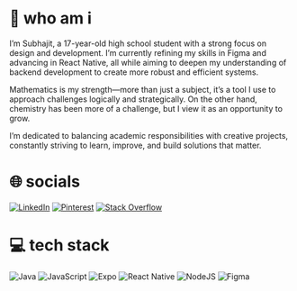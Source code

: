 # 💫 who am i
I’m Subhajit, a 17-year-old high school student with a strong focus on design and development. I’m currently refining my skills in Figma and advancing in React Native, all while aiming to deepen my understanding of backend development to create more robust and efficient systems.

Mathematics is my strength—more than just a subject, it’s a tool I use to approach challenges logically and strategically. On the other hand, chemistry has been more of a challenge, but I view it as an opportunity to grow.

I’m dedicated to balancing academic responsibilities with creative projects, constantly striving to learn, improve, and build solutions that matter.


# 🌐 socials
[![LinkedIn](https://img.shields.io/badge/LinkedIn-%230077B5.svg?logo=linkedin&logoColor=white)](https://www.linkedin.com/) 
[![Pinterest](https://img.shields.io/badge/Pinterest-%23E60023.svg?logo=Pinterest&logoColor=white)](https://in.pinterest.com/subhajitr0y/) 
[![Stack Overflow](https://img.shields.io/badge/-Stackoverflow-FE7A16?logo=stack-overflow&logoColor=white)](https://stackoverflow.com/users/23371059/subhajit-roy) 

# 💻 tech stack
![Java](https://img.shields.io/badge/java-%23ED8B00.svg?style=for-the-badge&logo=openjdk&logoColor=white)
![JavaScript](https://img.shields.io/badge/javascript-%23323330.svg?style=for-the-badge&logo=javascript&logoColor=%23F7DF1E)
![Expo](https://img.shields.io/badge/expo-1C1E24?style=for-the-badge&logo=expo&logoColor=#D04A37)
![React Native](https://img.shields.io/badge/react_native-%2320232a.svg?style=for-the-badge&logo=react&logoColor=%2361DAFB)
![NodeJS](https://img.shields.io/badge/node.js-6DA55F?style=for-the-badge&logo=node.js&logoColor=white)
![Figma](https://img.shields.io/badge/figma-%23F24E1E.svg?style=for-the-badge&logo=figma&logoColor=white)
